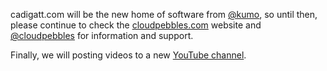 cadigatt.com will be the new home of software from [@kumo](http://twitter.com/kumo), so until then, please continue to check the [cloudpebbles.com](http://www.cloudpebbles.com) website and [@cloudpebbles](http://twitter.com/cloudpebbles) for information and support.

Finally, we will posting videos to a new [YouTube channel](https://www.youtube.com/channel/UCvovxlGminSAQzGNpgSfgXQ).
